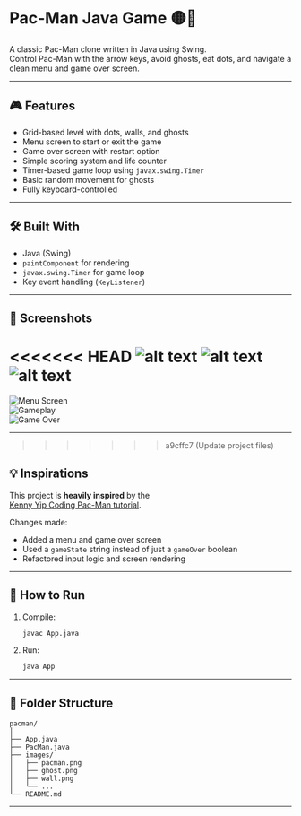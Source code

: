 # Pac-Man Java Game 🟡👻

A classic Pac-Man clone written in Java using Swing.  
Control Pac-Man with the arrow keys, avoid ghosts, eat dots, and navigate a clean menu and game over screen.

---

## 🎮 Features

- Grid-based level with dots, walls, and ghosts
- Menu screen to start or exit the game
- Game over screen with restart option
- Simple scoring system and life counter
- Timer-based game loop using `javax.swing.Timer`
- Basic random movement for ghosts
- Fully keyboard-controlled

---

## 🛠 Built With

- Java (Swing)
- `paintComponent` for rendering
- `javax.swing.Timer` for game loop
- Key event handling (`KeyListener`)

---

## 📸 Screenshots

<<<<<<< HEAD
![alt text](src/images/screens.png)
![alt text](src/images/screens1.png)
![alt text](src/images/screens2.png)
=======
![Menu Screen](src/images/screens1.png)  
![Gameplay](src/images/screens.png)  
![Game Over](src/images/screens2.png)

---
>>>>>>> a9cffc7 (Update project files)

## 💡 Inspirations

This project is **heavily inspired** by the  
[Kenny Yip Coding Pac-Man tutorial](https://youtu.be/lB_J-VNMVpE?si=LC43q_Ri0yXfrKoj).  

Changes made:
- Added a menu and game over screen  
- Used a `gameState` string instead of just a `gameOver` boolean  
- Refactored input logic and screen rendering

---

## 🚀 How to Run

1. Compile:
   ```bash
   javac App.java
   ```

2. Run:
   ```bash
   java App
   ```

---

## 📁 Folder Structure

```
pacman/
│
├── App.java
├── PacMan.java
├── images/
│   ├── pacman.png
│   ├── ghost.png
│   ├── wall.png
│   └── ...
└── README.md
```

---